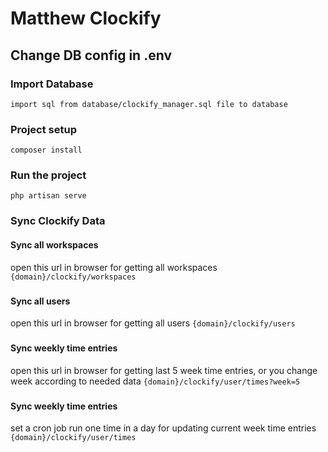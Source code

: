 # Matthew Clockify

## Change DB config in .env

### Import Database
``
import sql from database/clockify_manager.sql file to database
``

### Project setup
```
composer install
```

### Run the project
```
php artisan serve
```

### Sync Clockify Data

#### Sync all workspaces
open this url in browser for getting all workspaces
``
{domain}/clockify/workspaces
``
###
#### Sync all users
open this url in browser for getting all users
``
{domain}/clockify/users
``
###
#### Sync weekly time entries
open this url in browser for getting last 5 week time entries, or you change week according to needed data 
``
{domain}/clockify/user/times?week=5
``
###
#### Sync weekly time entries
set a cron job run one time in a day for updating current week time entries
``
{domain}/clockify/user/times
``
